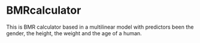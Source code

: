 # BMRcalculator

This is BMR calculator based in a multilinear model with predictors been the gender, the height, the weight and the age of a human.
